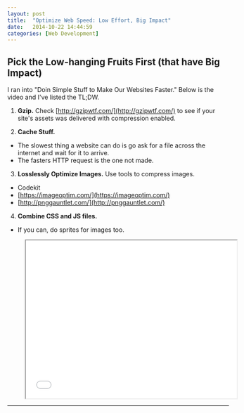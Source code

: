 ```yaml
---
layout: post
title:  "Optimize Web Speed: Low Effort, Big Impact"
date:   2014-10-22 14:44:59
categories: [Web Development]
---
```



## Pick the Low-hanging Fruits First (that have Big Impact)

I ran into "Doin Simple Stuff to Make Our Websites Faster."  Below is the video and I've listed
the TL;DW.

1. **Gzip.** Check [http://gzipwtf.com/](http://gzipwtf.com/) to see if your site's assets was delivered with compression enabled.

2. **Cache Stuff.**
  * The slowest thing a website can do is go ask for a file across the internet and wait for it to arrive.
  * The fasters HTTP request is the one not made.  

3. **Losslessly Optimize Images.**  Use tools to compress images.
 * Codekit
 * [https://imageoptim.com/](https://imageoptim.com/)
 * [http://pnggauntlet.com/](http://pnggauntlet.com/)

4. **Combine CSS and JS files.**
 * If you can, do sprites for images too.

<figure><iframe width="480" height="360"  allowfullscreen="" class="youtube-player" src="//www.youtube.com/embed/IQKVtAMyiG0?wmode=transparent&amp;amp;autoplay=0&amp;amp;rel=0&amp;amp;showinfo=0&amp;amp;autohide=1&amp;amp;color=white&amp;amp;" type="text/html"></iframe>
  <figcaption></figcaption>
</figure>



---



